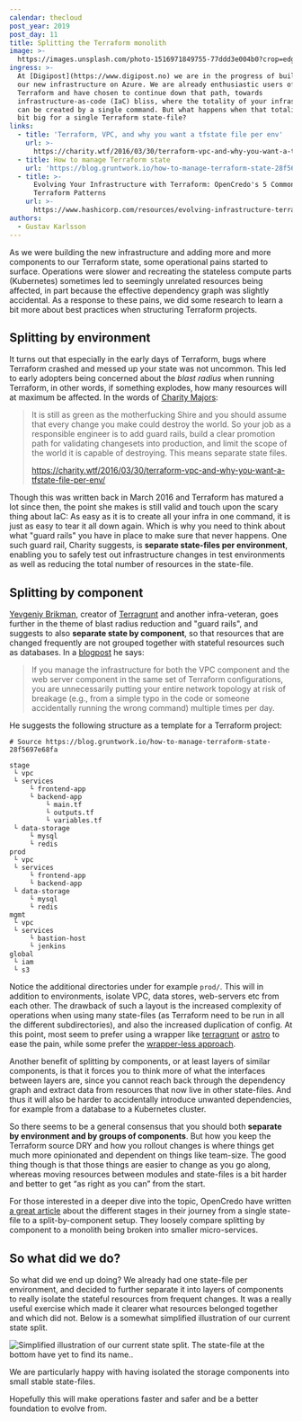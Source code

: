 ```yaml
---
calendar: thecloud
post_year: 2019
post_day: 11
title: Splitting the Terraform monolith
image: >-
  https://images.unsplash.com/photo-1516971849755-77ddd3e004b0?crop=edges&w=1226&h=400&fit=crop
ingress: >-
  At [Digipost](https://www.digipost.no) we are in the progress of building up
  our new infrastructure on Azure. We are already enthusiastic users of
  Terraform and have chosen to continue down that path, towards
  infrastructure-as-code (IaC) bliss, where the totality of your infrastructure
  can be created by a single command. But what happens when that totality is a
  bit big for a single Terraform state-file?
links:
  - title: 'Terraform, VPC, and why you want a tfstate file per env'
    url: >-
      https://charity.wtf/2016/03/30/terraform-vpc-and-why-you-want-a-tfstate-file-per-env/
  - title: How to manage Terraform state
    url: 'https://blog.gruntwork.io/how-to-manage-terraform-state-28f5697e68fa'
  - title: >-
      Evolving Your Infrastructure with Terraform: OpenCredo's 5 Common
      Terraform Patterns
    url: >-
      https://www.hashicorp.com/resources/evolving-infrastructure-terraform-opencredo
authors:
  - Gustav Karlsson
---
```

As we were building the new infrastructure and adding more and more components to our Terraform state, some operational pains started to surface. Operations were slower and recreating the stateless compute parts (Kubernetes) sometimes led to seemingly unrelated resources being affected, in part because the effective dependency graph was slightly accidental. As a response to these pains, we did some research to learn a bit more about best practices when structuring Terraform projects.

## Splitting by environment

It turns out that especially in the early days of Terraform, bugs where Terraform crashed and messed up your state was not uncommon. This led to early adopters being concerned about the _blast radius_ when running Terraform, in other words, if something explodes, how many resources will at maximum be affected. In the words of [Charity Majors](https://twitter.com/mipsytipsy):

> It is still as green as the motherfucking Shire and you should assume that every change you make could destroy the world. So your job as a responsible engineer is to add guard rails, build a clear promotion path for validating changesets into production, and limit the scope of the world it is capable of destroying. This means separate state files.
>
> <https://charity.wtf/2016/03/30/terraform-vpc-and-why-you-want-a-tfstate-file-per-env/>

Though this was written back in March 2016 and Terraform has matured a lot since then, the point she makes is still valid and touch upon the scary thing about IaC: As easy as it is to create all your infra in one command, it is just as easy to tear it all down again. Which is why you need to think about what "guard rails" you have in place to make sure that never happens. One such guard rail, Charity suggests, is **separate state-files per environment**, enabling you to safely test out infrastructure changes in test environments as well as reducing the total number of resources in the state-file.

## Splitting by component

[Yevgeniy Brikman](https://twitter.com/brikis98), creator of [Terragrunt](https://github.com/gruntwork-io/terragrunt) and another infra-veteran, goes further in the theme of blast radius reduction and "guard rails", and suggests to also **separate state by component**, so that resources that are changed frequently are not grouped together with stateful resources such as databases. In a [blogpost](https://blog.gruntwork.io/how-to-manage-terraform-state-28f5697e68fa) he says:

> If you manage the infrastructure for both the VPC component and the web server component in the same set of Terraform configurations, you are unnecessarily putting your entire network topology at risk of breakage (e.g., from a simple typo in the code or someone accidentally running the wrong command) multiple times per day.

He suggests the following structure as a template for a Terraform project:

```
# Source https://blog.gruntwork.io/how-to-manage-terraform-state-28f5697e68fa

stage
 └ vpc
 └ services
     └ frontend-app
     └ backend-app
         └ main.tf
         └ outputs.tf
         └ variables.tf
 └ data-storage
     └ mysql
     └ redis
prod
 └ vpc
 └ services
     └ frontend-app
     └ backend-app
 └ data-storage
     └ mysql
     └ redis
mgmt
 └ vpc
 └ services
     └ bastion-host
     └ jenkins
global
 └ iam
 └ s3
```

Notice the additional directories under for example `prod/`. This will in addition to environments, isolate VPC, data stores, web-servers etc from each other. The drawback of such a layout is the increased complexity of operations when using many state-files (as Terraform need to be run in all the different subdirectories), and also the increased duplication of config. At this point, most seem to prefer using a wrapper like [terragrunt](https://github.com/gruntwork-io/terragrunt) or [astro](https://github.com/uber/astro) to ease the pain, while some prefer the [wrapper-less approach](https://www.reddit.com/r/Terraform/comments/afznb2/terraform_without_wrappers_is_awesome/). 

Another benefit of splitting by components, or at least layers of similar components, is that it forces you to think more of what the interfaces between layers are, since you cannot reach back through the dependency graph and extract data from resources that now live in other state-files. And thus it will also be harder to accidentally introduce unwanted dependencies, for example from a database to a Kubernetes cluster. 

So there seems to be a general consensus that you should both **separate by environment and by groups of components**. But how you keep the Terraform source DRY and how you rollout changes is where things get much more opinionated and dependent on things like team-size. The good thing though is that those things are easier to change as you go along, whereas moving resources between modules and state-files is a bit harder and better to get “as right as you can” from the start.

For those interested in a deeper dive into the topic, OpenCredo have written [a great article](https://www.hashicorp.com/resources/evolving-infrastructure-terraform-opencredo) about the different stages in their journey from a single state-file to a split-by-component setup. They loosely compare splitting by component to a monolith being broken into smaller micro-services.

## So what did we do?

So what did we end up doing? We already had one state-file per environment, and decided to further separate it into layers of components to really isolate the stateful resources from frequent changes. It was a really useful exercise which made it clearer what resources belonged together and which did not. Below is a somewhat simplified illustration of our current state split.

![Simplified illustration of our current state split. The state-file at the bottom have yet to find its name..](/assets/terraform_state_dag.png "Simplified illustration of our current state split. The state-file at the bottom have yet to find its name..")

We are particularly happy with having isolated the storage components into small stable state-files. 

Hopefully this will make operations faster and safer and be a better foundation to evolve from.
